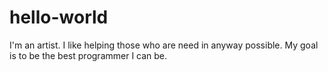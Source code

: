 # hello-world

I'm an artist.
I like helping those who are need in anyway possible.
My goal is to be the best programmer I can be.


